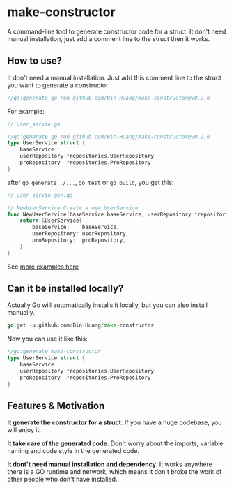 # make-constructor

A command-line tool to generate constructor code for a struct. It don't need manual installation, just add a comment line to the struct then it works.

## How to use?

It don't need a manual installation. Just add this comment line to the struct you want to generate a constructor.

```go
//go:generate go run github.com/Bin-Huang/make-constructor@v0.2.0
```

For example:

```go
// user_servie.go

//go:generate go run github.com/Bin-Huang/make-constructor@v0.2.0
type UserService struct {
	baseService
	userRepository *repositories.UserRepository
	proRepository  *repositories.ProRepository
}
```

after `go generate ./...`, `go test` or `go build`, you get this:

```go
// user_servie_gen.go

// NewUserService Create a new UserService
func NewUserService(baseService baseService, userRepository *repositories.UserRepository, proRepository *repositories.ProRepository) *UserService {
	return &UserService{
		baseService:    baseService,
		userRepository: userRepository,
		proRepository:  proRepository,
	}
}
```

See [more examples here](https://github.com/Bin-Huang/make-constructor/tree/master/test)

## Can it be installed locally?

Actually Go will automatically installs it locally, but you can also install manually. 

```go
go get -u github.com/Bin-Huang/make-constructor
```

Now you can use it like this:

```go
//go:generate make-constructor
type UserService struct {
	baseService
	userRepository *repositories.UserRepository
	proRepository  *repositories.ProRepository
}
```

## Features & Motivation

**It generate the constructor for a struct**. If you have a huge codebase, you will enjoy it.

**It take care of the generated code**. Don't worry about the imports, variable naming and code style in the generated code.

**It dont't need manual installation and dependency**. It works anywhere there is a GO runtime and network, which means it don't broke the work of other people who don't have installed.
